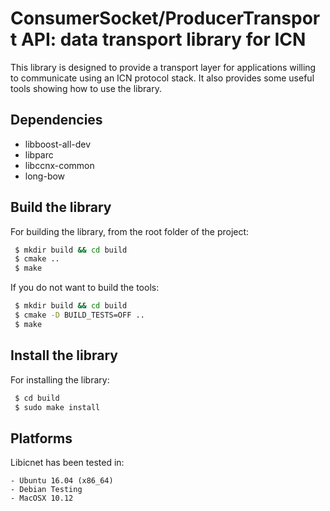 ConsumerSocket/ProducerTransport API: data transport library for ICN
====================================================
This library is designed to provide a transport layer for applications willing to communicate
using an ICN protocol stack. It also provides some useful tools showing how to use the library.

Dependencies
------------

- libboost-all-dev
- libparc
- libccnx-common
- long-bow

Build the library
-----------------

For building the library, from the root folder of the project:

```bash
 $ mkdir build && cd build
 $ cmake ..
 $ make
```

If you do not want to build the tools:

```bash
 $ mkdir build && cd build
 $ cmake -D BUILD_TESTS=OFF ..
 $ make
```

Install the library
-------------------

For installing the library:

```bash
 $ cd build
 $ sudo make install
```

Platforms
---------

Libicnet has been tested in:

    - Ubuntu 16.04 (x86_64)
    - Debian Testing
    - MacOSX 10.12